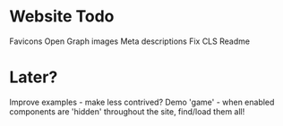 Website Todo
==============
Favicons
Open Graph images
Meta descriptions
Fix CLS
Readme

Later?
==============
Improve examples - make less contrived?
Demo 'game' - when enabled components are 'hidden' throughout the site, find/load them all!
